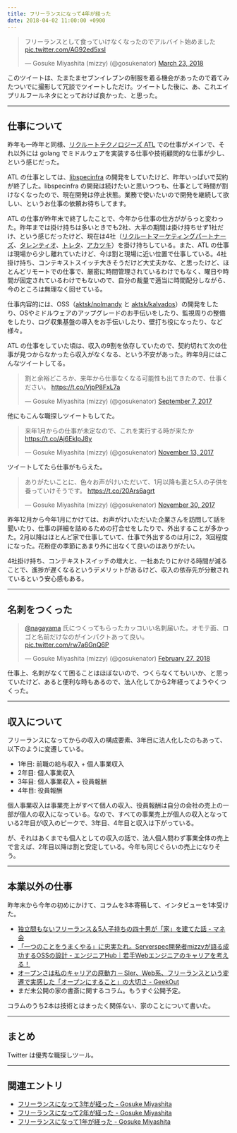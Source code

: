 ```yaml
---
title: フリーランスになって4年が経った
date: 2018-04-02 11:00:00 +0900
---
```


<blockquote class="twitter-tweet" data-lang="en"><p lang="ja" dir="ltr">フリーランスとして食っていけなくなったのでアルバイト始めました <a href="https://t.co/AG92ed5xsI">pic.twitter.com/AG92ed5xsI</a></p>&mdash; Gosuke Miyashita (mizzy) (@gosukenator) <a href="https://twitter.com/gosukenator/status/977210157024256000?ref_src=twsrc%5Etfw">March 23, 2018</a></blockquote>
<script async src="https://platform.twitter.com/widgets.js" charset="utf-8"></script>

このツイートは、たまたまセブンイレブンの制服を着る機会があったので着てみたついでに撮影して冗談でツイートしただけ。ツイートした後に、あ、これエイプリルフールネタにとっておけば良かった、と思った。

----

## 仕事について

昨年も一昨年と同様、[リクルートテクノロジーズ ATL](http://atl.recruit-tech.co.jp/) での仕事がメインで、それ以外には golang でミドルウェアを実装する仕事や技術顧問的な仕事が少し、という感じだった。

ATL の仕事としては、[libspecinfra](http://atl.recruit-tech.co.jp/blog/4339/) の開発をしていたけど、昨年いっぱいで契約が終了した。libspecinfra の開発は続けたいと思いつつも、仕事として時間が割けなくなったので、現在開発は停止状態。業務で使いたいので開発を継続して欲しい、というお仕事の依頼お待ちしてます。

ATL の仕事が昨年末で終了したことで、今年から仕事の仕方ががらっと変わった。昨年までは掛け持ちは多いときでも2社、大半の期間は掛け持ちせず1社だけ、という感じだったけど、現在は4社（[リクルートマーケティングパートナーズ](http://www.recruit-mp.co.jp/)、[タレンティオ](https://www.talentio.co.jp/)、[トレタ](https://corp.toreta.in/)、[アカツキ](https://aktsk.jp/)）を掛け持ちしている。また、ATL の仕事は現場から少し離れていたけど、今は割と現場に近い位置で仕事している。4社掛け持ち、コンテキストスイッチ大きそうだけど大丈夫かな、と思ったけど、ほとんどリモートでの仕事で、厳密に時間管理されているわけでもなく、曜日や時間が固定されているわけでもないので、自分の裁量で適当に時間配分しながら、今のところは無理なく回せている。

仕事内容的には、OSS（[aktsk/nolmandy](https://github.com/aktsk/nolmandy) と [aktsk/kalvados](https://github.com/aktsk/kalvados)）の開発をしたり、OSやミドルウェアのアップグレードのお手伝いをしたり、監視周りの整備をしたり、ログ収集基盤の導入をお手伝いしたり、壁打ち役になったり、など様々。

ATL の仕事をしていた頃は、収入の9割を依存していたので、契約切れて次の仕事が見つからなかったら収入がなくなる、という不安があった。昨年9月にはこんなツイートしてる。

<blockquote class="twitter-tweet" data-lang="en"><p lang="ja" dir="ltr">割と余裕どころか、来年から仕事なくなる可能性も出てきたので、仕事ください。 <a href="https://t.co/VjpP8FxL7a">https://t.co/VjpP8FxL7a</a></p>&mdash; Gosuke Miyashita (mizzy) (@gosukenator) <a href="https://twitter.com/gosukenator/status/905662381497270274?ref_src=twsrc%5Etfw">September 7, 2017</a></blockquote>
<script async src="https://platform.twitter.com/widgets.js" charset="utf-8"></script>


他にもこんな職探しツイートもしてた。

<blockquote class="twitter-tweet" data-lang="en"><p lang="ja" dir="ltr">来年1月からの仕事が未定なので、これを実行する時が来たか <a href="https://t.co/Aj6EkIpJ8y">https://t.co/Aj6EkIpJ8y</a></p>&mdash; Gosuke Miyashita (mizzy) (@gosukenator) <a href="https://twitter.com/gosukenator/status/929987306441732096?ref_src=twsrc%5Etfw">November 13, 2017</a></blockquote>
<script async src="https://platform.twitter.com/widgets.js" charset="utf-8"></script>


ツイートしてたら仕事がもらえた。

<blockquote class="twitter-tweet" data-lang="en"><p lang="ja" dir="ltr">ありがたいことに、色々お声がけいただいて、1月以降も妻と5人の子供を養っていけそうです。 <a href="https://t.co/20Ars6agrt">https://t.co/20Ars6agrt</a></p>&mdash; Gosuke Miyashita (mizzy) (@gosukenator) <a href="https://twitter.com/gosukenator/status/936186019832987651?ref_src=twsrc%5Etfw">November 30, 2017</a></blockquote>
<script async src="https://platform.twitter.com/widgets.js" charset="utf-8"></script>

昨年12月から今年1月にかけては、お声がけいただいた企業さんを訪問して話を聞いたり、仕事の詳細を詰めるための打合せをしたりで、外出することが多かった。2月以降はほとんど家で仕事していて、仕事で外出するのは月に2，3回程度になった。花粉症の季節にあまり外に出なくて良いのはありがたい。

4社掛け持ち、コンテキストスイッチの増大と、一社あたりにかける時間が減ることで、進捗が遅くなるというデメリットがあるけど、収入の依存先が分散されているという安心感もある。

----

## 名刺をつくった

<blockquote class="twitter-tweet" data-lang="en"><p lang="ja" dir="ltr"><a href="https://twitter.com/nagayama?ref_src=twsrc%5Etfw">@nagayama</a> 氏につくってもらったカッコいい名刺届いた。オモテ面、ロゴと名前だけなのがインパクトあって良い。 <a href="https://t.co/rw7a6GnQ6P">pic.twitter.com/rw7a6GnQ6P</a></p>&mdash; Gosuke Miyashita (mizzy) (@gosukenator) <a href="https://twitter.com/gosukenator/status/968379806051074049?ref_src=twsrc%5Etfw">February 27, 2018</a></blockquote>
<script async src="https://platform.twitter.com/widgets.js" charset="utf-8"></script>

仕事上、名刺がなくて困ることはほぼないので、つくらなくてもいいか、と思っていたけど、あると便利な時もあるので、法人化してから2年経ってようやくつくった。

----
## 収入について

フリーランスになってからの収入の構成要素、3年目に法人化したのもあって、以下のように変遷している。

* 1年目: 前職の給与収入 + 個人事業収入
* 2年目: 個人事業収入
* 3年目: 個人事業収入 + 役員報酬
* 4年目: 役員報酬

個人事業収入は事業売上がすべて個人の収入、役員報酬は自分の会社の売上の一部が個人の収入になっている。なので、すべての事業売上が個人の収入となっている2年目が収入のピークで、3年目、4年目と収入は下がっている。

が、それはあくまでも個人としての収入の話で、法人個人問わず事業全体の売上で言えば、2年目以降は割と安定している。今年も同じぐらいの売上になりそう。

----

## 本業以外の仕事

昨年末から今年の初めにかけて、コラムを3本寄稿して、インタビューを1本受けた。

* [独立間もないフリーランス＆5人子持ちの四十男が「家」を建てた話 - マネ会](https://hikakujoho.com/manekai/entry/20171207)
* [「一つのことをうまくやる」に忠実たれ。Serverspec開発者mizzyが語る成功するOSSの設計 - エンジニアHub｜若手Webエンジニアのキャリアを考える！](https://employment.en-japan.com/engineerhub/entry/2018/01/31/110000)
* [オープンさは私のキャリアの原動力 ─ SIer、Web系、フリーランスという変遷で実感した「オープンにすること」の大切さ - GeekOut](https://geek-out.jp/column/entry/2018/03/08/110000)
* まだ未公開の家の書斎に関するコラム。もうすぐ公開予定。

コラムのうち2本は技術とはまったく関係ない、家のことについて書いた。

----

## まとめ

Twitter は優秀な職探しツール。

----

## 関連エントリ

* [フリーランスになって3年が経った - Gosuke Miyashita](http://mizzy.org/blog/2017/04/01/1/)
* [フリーランスになって2年が経った - Gosuke Miyashita](http://mizzy.org/blog/2016/04/01/1/)
* [フリーランスになって1年が経った - Gosuke Miyashita](http://mizzy.org/blog/2015/04/01/1/)

